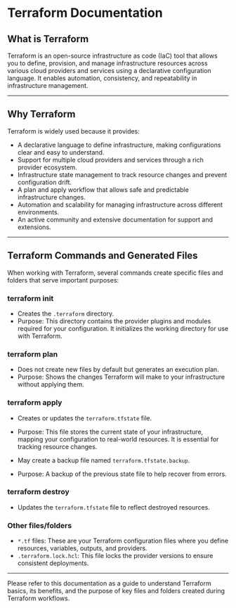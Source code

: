 # Terraform Documentation

## What is Terraform

Terraform is an open-source infrastructure as code (IaC) tool that allows you to define, provision, and manage infrastructure resources across various cloud providers and services using a declarative configuration language. It enables automation, consistency, and repeatability in infrastructure management.

---

## Why Terraform

Terraform is widely used because it provides:

- A declarative language to define infrastructure, making configurations clear and easy to understand.
- Support for multiple cloud providers and services through a rich provider ecosystem.
- Infrastructure state management to track resource changes and prevent configuration drift.
- A plan and apply workflow that allows safe and predictable infrastructure changes.
- Automation and scalability for managing infrastructure across different environments.
- An active community and extensive documentation for support and extensions.

---

## Terraform Commands and Generated Files

When working with Terraform, several commands create specific files and folders that serve important purposes:

### terraform init

- Creates the `.terraform` directory.
- Purpose: This directory contains the provider plugins and modules required for your configuration. It initializes the working directory for use with Terraform.

### terraform plan

- Does not create new files by default but generates an execution plan.
- Purpose: Shows the changes Terraform will make to your infrastructure without applying them.

### terraform apply

- Creates or updates the `terraform.tfstate` file.
- Purpose: This file stores the current state of your infrastructure, mapping your configuration to real-world resources. It is essential for tracking resource changes.

- May create a backup file named `terraform.tfstate.backup`.
- Purpose: A backup of the previous state file to help recover from errors.

### terraform destroy

- Updates the `terraform.tfstate` file to reflect destroyed resources.

### Other files/folders

- `*.tf` files: These are your Terraform configuration files where you define resources, variables, outputs, and providers.
- `.terraform.lock.hcl`: This file locks the provider versions to ensure consistent deployments.

---

Please refer to this documentation as a guide to understand Terraform basics, its benefits, and the purpose of key files and folders created during Terraform workflows.
